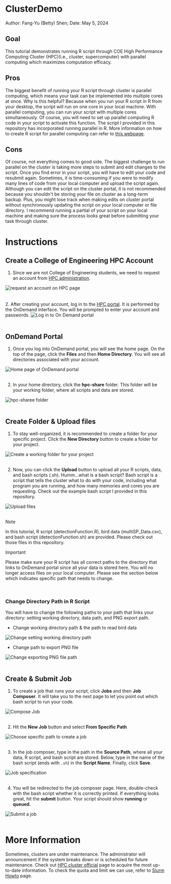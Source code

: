 # ClusterDemo
Author: Fang-Yu (Betty) Shen;
Date: May 5, 2024
## Goal
This tutorial demonstrates running R script through COE High Performance Computing Cluster (HPC)(i.e., cluster, supercomputer) with parallel computing which maximizes computation efficacy.
## Pros
The biggest benefit of running your R script through cluster is parallel computing, which means your task can be implemented into multiple cores at once. Why is this helpful? Because when you run your R script in R from your desktop, the script will run on one core in your local machine. With parallel computing, you can run your script with multiple cores simultaneously. Of course, you will need to set up parallel computing R code in your script to activate this function. The script I provided in this repository has incorporated running parallel in R. More information on how to create R script for parallel computing can refer to [this webpage](https://www.r-bloggers.com/2017/10/running-r-code-in-parallel/). 
## Cons
Of course, not everything comes to good side. The biggest challenge to run parallel on the cluster is taking more steps to submit and edit changes to the script. Once you find error in your script, you will have to edit your code and resubmit again. Sometimes, it is time-consuming if you were to modify many lines of code from your local computer and upload the script again. Although you can edit the script on the cluster portal, it is not recommended because you shouldn't be storing your file on cluster as a long-term backup. Plus, you might lose track when making edits on cluster portal without synchronously updating the script on your local computer or file directory. I recommend running a partial of your script on your local machine and making sure the process looks great before submitting your task through cluster.

# Instructions
## Create a College of Engineering HPC Account
1. Since we are not College of Engineering students, we need to request an account from [HPC administration](https://it.engineering.oregonstate.edu/hpc).

![request an account on HPC page](CreatAccount.png)  
<br>
<br>
2. After creating your account, log in to the [HPC portal](https://ondemand.hpc.engr.oregonstate.edu/). It is performed by the OnDemand interface. You will be prompted to enter your account and passwords.
![Log in to On Demand portal](HPC-login.png)
<br>
<br>

## OnDemand Portal
1. Once you log into OnDemand portal, you will see the home page. On the top of the page, click the **Files** and then **Home Directory**. You will see all directories associated with your account.

![Home page of OnDemand portal](OnDemand_home.png)
<br>
<br>

2. In your home directory, click the **hpc-share** folder. This folder will be your working folder, where all scripts and data are stored.

![hpc-sharee folder](hpc_location.png)
<br>
<br>

## Create Folder & Upload files
1. To stay well-organized, it is recommended to create a folder for your specific project. Click the **New Directory** button to create a folder for your project.

![Create a working folder for your project](NewDirectory.png)
<br>
<br>

2. Now, you can click the **Upload** button to upload all your R scripts, data, and bash scripts (.sh). Humm...what is a bash script? Bash script is a script that tells the cluster what to do with your code, including what program you are running, and how many memories and cores you are requesting. Check out the example bash script I provided in this repository.

![Upload files](UploadFile.png)
<br>
<br>
>[!NOTE]
> In this tutorial, R script (detectionFunction.R), bird data (multiSP_Data.csv), and bash script (detectionFunction.sh) are provided. Please check out those files in this repository.

>[!IMPORTANT]
> Please make sure your R script has all correct paths to the directory that links to OnDemand portal since all your data is stored here. You will no longer access files on your local computer. Please see the section below which indicates specific path that needs to change.
<br>

### Change Directory Path in R Script
You will have to change the following paths to your path that links your directory: setting working directory, data path, and PNG export path.
<br>
* Change working directory path & the path to read bird data

![Change setting working directory path](pathChange.png)
<br>
* Change path to export PNG file

![Change exporting PNG file path](pathChange2.png)
<br>
<br>

## Create & Submit Job
1. To create a job that runs your script, click **Jobs** and then **Job Composer**. It will take you to the next page to let you point out which bash script to run your code.

![Compose Job](CreatJob.png)
<br>
<br>

2. Hit the **New Job** button and select **From Specific Path**

![Choose specific path to create a job](ComposeJob.png)
<br>
<br>

3. In the job composer, type in the path in the **Source Path**, where all your data, R script, and bash script are stored. Below, type in the name of the bash script (ends with `.sh`) in the **Script Name**. Finally, click **Save**.

![Job specification](Jobpath.png)
<br>
<br>

4. You will be redirected to the job composer page. Here, double-check with the bash script whether it is correctly printed. If everything looks great, hit the **submit** button. Your script should show **running** or **queued**.

![Submit a job](SubmitJob.png)
<br>
<br>

# More Information
Sometimes, clusters are under maintenance. The administrator will announcement if the system breaks down or is scheduled for future maintenance. Check out [HPC cluster official](https://it.engineering.oregonstate.edu/hpc) page to acquire the most up-to-date information. To check the quota and limit we can use, refer to [Slurm Howto](https://it.engineering.oregonstate.edu/hpc/slurm-howto) page.
